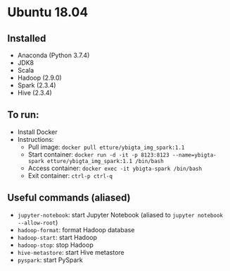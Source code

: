# Ubuntu 18.04

## Installed
- Anaconda (Python 3.7.4)
- JDK8
- Scala
- Hadoop (2.9.0)
- Spark (2.3.4)
- Hive (2.3.4)

## To run: 
- Install Docker
- Instructions:
    - Pull image: `docker pull etture/ybigta_img_spark:1.1`
    - Start container: `docker run -d -it -p 8123:8123 --name=ybigta-spark etture/ybigta_img_spark:1.1 /bin/bash`
    - Access container: `docker exec -it ybigta-spark /bin/bash`
    - Exit container: `ctrl-p ctrl-q`

## Useful commands (aliased)
- `jupyter-notebook`: start Jupyter Notebook (aliased to `jupyter notebook --allow-root`)
- `hadoop-format`: format Hadoop database
- `hadoop-start`: start Hadoop
- `hadoop-stop`: stop Hadoop
- `hive-metastore`: start Hive metastore
- `pyspark`: start PySpark
